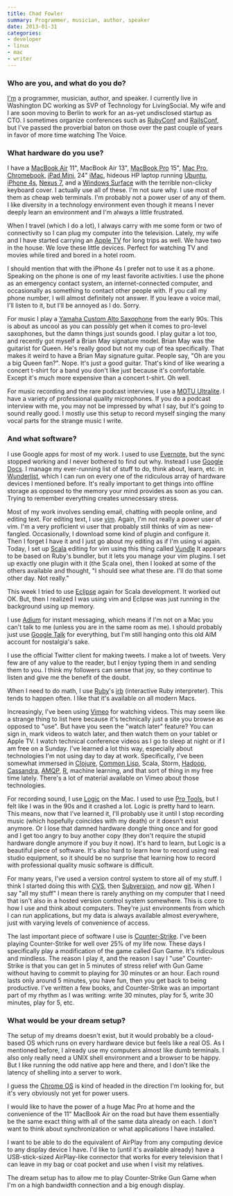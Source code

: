 ```yaml
---
title: Chad Fowler
summary: Programmer, musician, author, speaker
date: 2013-01-31
categories:
- developer
- linux
- mac
- writer
---
```


### Who are you, and what do you do?

[I'm](http://www.chadfowler.com/ "Chad's website.") a programmer, musician, author, and speaker. I currently live in Washington DC working as SVP of Technology for LivingSocial. My wife and I are soon moving to Berlin to work for an as-yet undisclosed startup as CTO. I sometimes organize conferences such as [RubyConf](http://www.rubyconf.org/ "The website for the Ruby conference.") and [RailsConf](http://www.railsconf.com/ "The website for the Rails conference."), but I've passed the proverbial baton on those over the past couple of years in favor of more time watching The Voice.
 
### What hardware do you use?

I have a [MacBook Air][macbook-air] 11", MacBook Air 13", [MacBook Pro][macbook-pro] 15", [Mac Pro][mac-pro], [Chromebook][], [iPad Mini][ipad-mini], 24" [iMac][], hideous HP laptop running [Ubuntu][], [iPhone 4s][iphone-4s], [Nexus 7][nexus-7], and a [Windows Surface][surface-rt] with the terrible non-clicky keyboard cover. I actually use all of these. I'm not sure why. I use most of them as cheap web terminals. I'm probably not a power user of any of them. I like diversity in a technology environment even though it means I never deeply learn an environment and I'm always a little frustrated.

When I travel (which I do a lot), I always carry with me some form or two of connectivity so I can plug my computer into the television. Lately, my wife and I have started carrying an [Apple TV][apple-tv] for long trips as well. We have two in the house. We love these little devices. Perfect for watching TV and movies while tired and bored in a hotel room.

I should mention that with the iPhone 4s I prefer not to use it as a phone. Speaking on the phone is one of my least favorite activities. I use the phone as an emergency contact system, an internet-connected computer, and occasionally as something to contact other people with. If you call my phone number, I will almost definitely not answer. If you leave a voice mail, I'll listen to it, but I'll be annoyed as I do. Sorry.

For music I play a [Yamaha Custom Alto Saxophone][yas-875ex] from the early 90s. This is about as uncool as you can possibly get when it comes to pro-level saxophones, but the damn things just sounds good. I play guitar a lot too, and recently got myself a Brian May signature model. Brian May was the guitarist for Queen. He's really good but not my cup of tea specifically. That makes it weird to have a Brian May signature guitar. People say, "Oh are you a big Queen fan?". Nope. It's just a good guitar. That's kind of like wearing a concert t-shirt for a band you don't like just because it's comfortable. Except it's much more expensive than a concert t-shirt. Oh well.

For music recording and the rare podcast interview, I use a [MOTU Ultralite][ultralite-mk3]. I have a variety of professional quality microphones. If you do a podcast interview with me, you may not be impressed by what I say, but it's going to sound really good. I mostly use this setup to record myself singing the many vocal parts for the strange music I write.
 
### And what software?

I use Google apps for most of my work. I used to use [Evernote][], but the sync stopped working and I never bothered to find out why. Instead I use [Google Docs][google-docs]. I manage my ever-running list of stuff to do, think about, learn, etc. in [Wunderlist][], which I can run on every one of the ridiculous array of hardware devices I mentioned before. It's really important to get things into offline storage as opposed to the memory your mind provides as soon as you can. Trying to remember everything creates unnecessary stress.

Most of my work involves sending email, chatting with people online, and editing text. For editing text, I use [vim][]. Again, I'm not really a power user of vim. I'm a very proficient vi user that probably still thinks of vim as new-fangled. Occasionally, I download some kind of plugin and configure it. Then I forget I have it and I just go about my editing as if I'm using vi again. Today, I set up [Scala][] editing for vim using this thing called [Vundle][] It appears to be based on Ruby's bundler, but it lets you manage your vim plugins. I set up exactly one plugin with it (the Scala one), then I looked at some of the others available and thought, "I should see what these are. I'll do that some other day. Not really."

This week I tried to use [Eclipse][] again for Scala development. It worked out OK. But, then I realized I was using vim and Eclipse was just running in the background using up memory.

I use [Adium][] for instant messaging, which means if I'm not on a Mac you can't talk to me (unless you are in the same room as me). I should probably just use [Google Talk][google-talk] for everything, but I'm still hanging onto this old AIM account for nostalgia's sake.

I use the official Twitter client for making tweets. I make a lot of tweets. Very few are of any value to the reader, but I enjoy typing them in and sending them to you. I think my followers can sense that joy, so they continue to listen and give me the benefit of the doubt.

When I need to do math, I use [Ruby][]'s [irb][] (interactive Ruby interpreter). This tends to happen often. I like that it's available on all modern Macs.

Increasingly, I've been using [Vimeo][] for watching videos. This may seem like a strange thing to list here because it's technically just a site you browse as opposed to "use". But have you seen the "watch later" feature? You can sign in, mark videos to watch later, and then watch them on your tablet or Apple TV. I watch technical conference videos as I go to sleep at night or if I am free on a Sunday. I've learned a lot this way, especially about technologies I'm not using day to day at work. Specifically, I've been somewhat immersed in [Clojure][], [Common Lisp][lisp], Scala, Storm, [Hadoop][], [Cassandra][], [AMQP][], [R][], machine learning, and that sort of thing in my free time lately. There's a lot of material available on Vimeo about those technologies.

For recording sound, I use [Logic][logic-pro] on the Mac. I used to use [Pro Tools][pro-tools], but I felt like I was in the 90s and it crashed a lot. Logic is pretty hard to learn. This means, now that I've learned it, I'll probably use it until I stop recording music (which hopefully coincides with my death) or it doesn't exist anymore. Or I lose that damned hardware dongle thing once and for good and I get too angry to buy another copy (they don't require the stupid hardware dongle anymore if you buy it now). It's hard to learn, but Logic is a beautiful piece of software. It's also hard to learn how to record using real studio equipment, so it should be no surprise that learning how to record with professional quality music software is difficult.

For many years, I've used a version control system to store all of my stuff. I think I started doing this with [CVS][], then [Subversion][], and now [git][]. When I say "all my stuff" I mean there is rarely anything on my computer that I need that isn't also in a hosted version control system somewhere. This is core to how I use and think about computers. They're just environments from which I can run applications, but my data is always available almost everywhere, just with varying levels of convenience of access.

The last important piece of software I use is [Counter-Strike][]. I've been playing Counter-Strike for well over 25% of my life now. These days I specifically play a modification of the game called Gun Game. It's ridiculous and mindless. The reason I play it, and the reason I say I "use" Counter-Strike is that you can get in 5 minutes of stress relief with Gun Game without having to commit to playing for 30 minutes or an hour. Each round lasts only around 5 minutes, you have fun, then you get back to being productive. I've written a few books, and Counter-Strike was an important part of my rhythm as I was writing: write 30 minutes, play for 5, write 30 minutes, play for 5, etc. 

### What would be your dream setup?

The setup of my dreams doesn't exist, but it would probably be a cloud-based OS which runs on every hardware device but feels like a real OS. As I mentioned before, I already use my computers almost like dumb terminals. I also only really need a UNIX shell environment and a browser to be happy. But I like running the odd native app here and there, and I don't like the latency of shelling into a server to work.

I guess the [Chrome OS][chrome-os] is kind of headed in the direction I'm looking for, but it's very obviously not yet for power users. 

I would like to have the power of a huge Mac Pro at home and the convenience of the 11" MacBook Air on the road but have them essentially be the same exact thing with all of the same data already on each. I don't want to think about synchronization or what applications I have installed. 

I want to be able to do the equivalent of AirPlay from any computing device to any display device I have. I'd like to (until it's available already) have a USB-stick-sized AirPlay-like connector that works for every television that I can leave in my bag or coat pocket and use when I visit my relatives.

The dream setup has to allow me to play Counter-Strike Gun Game when I'm on a high bandwidth connection and a big enough display.

[adium]: https://en.wikipedia.org/wiki/Adium "A multi-protocol chat application for the Mac."
[amqp]: http://www.amqp.org/ "A queueing protocol."
[apple-tv]: https://en.wikipedia.org/wiki/Apple_TV "A device for viewing media on a TV."
[cassandra]: https://cassandra.apache.org/ "A distributed database system."
[chrome-os]: https://en.wikipedia.org/wiki/Chrome_OS "A Linux distribution for running web applications."
[chromebook]: http://www.google.com/intl/en/chrome/devices/features/ "A laptop built for only running Web apps."
[clojure]: https://en.wikipedia.org/wiki/Clojure "A dynamic programming language using the Java Virtual Machine."
[counter-strike]: https://en.wikipedia.org/wiki/Counter-Strike "A first-person shooter."
[cvs]: http://www.nongnu.org/cvs/ "A version control system."
[eclipse]: https://www.eclipse.org/ "A flexible, open-source IDE."
[evernote]: https://evernote.com/ "Online software for capturing notes."
[git]: https://git-scm.com/ "A version control system."
[google-docs]: https://en.wikipedia.org/wiki/Google_Docs "A web-based office suite."
[google-talk]: https://en.wikipedia.org/wiki/Google_Talk "Google's own audio/video/text chat system."
[hadoop]: http://hadoop.apache.org/ "Open-source distributed data computing software."
[imac]: https://www.apple.com/imac/ "An all-in-one computer."
[ipad-mini]: https://www.apple.com/ipad-mini/ "A 7.9 inch tablet device."
[iphone-4s]: https://en.wikipedia.org/wiki/IPhone_4S "A smartphone."
[irb]: https://en.wikipedia.org/wiki/Interactive_Ruby_Shell "An interactive Ruby shell."
[lisp]: https://en.wikipedia.org/wiki/Lisp_(programming_language) "An old programming language."
[logic-pro]: https://www.apple.com/logic-pro/ "A professional audio application for the Mac."
[mac-pro]: https://www.apple.com/mac-pro/ "The Intel-based Mac tower computer."
[macbook-air]: https://www.apple.com/macbook-air/ "A very thin laptop."
[macbook-pro]: https://www.apple.com/macbook-pro/ "A laptop."
[nexus-7]: http://web.archive.org/web/20210205175044/http://www.google.com/nexus/ "An Android tablet."
[pro-tools]: https://www.avid.com/US/products/Pro-Tools-8-Software "Audio editing and processing software."
[r]: http://www.r-project.org/ "Software for statistical computing and graphics."
[ruby]: https://www.ruby-lang.org/en/ "An interpreted scripting language."
[scala]: https://www.scala-lang.org/ "A compiled programming language."
[subversion]: http://web.archive.org/web/20200706092702/http://subversion.tigris.org/ "A version control system."
[surface-rt]: https://www.amazon.com/Microsoft-Surface-32GB-RT/dp/B009XNBFJK "A tablet device."
[ubuntu]: https://www.ubuntu.com/ "A Unix distribution."
[ultralite-mk3]: http://www.motu.com/products/motuaudio/ultralite-mk3 "An audio interface."
[vim]: https://www.vim.org/ "A command-line text editor."
[vimeo]: https://vimeo.com/ "A video sharing service."
[vundle]: https://github.com/VundleVim/Vundle.vim "A plug-in manager for vim."
[wunderlist]: http://web.archive.org/web/20210128064548/https://www.wunderlist.com/ "A cloud-syncing to-do manager."
[yas-875ex]: https://usa.yamaha.com/products/musical-instruments/winds/sax/altosax/yas-875ex/ "An alto saxophone."
